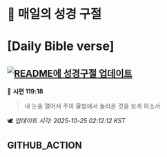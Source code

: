 # 🙏 매일의 성경 구절
# [Daily Bible verse]
## [![README에 성경구절 업데이트](https://github.com/DONGSUKA/first_test/actions/workflows/update-readme-bible.yml/badge.svg)](https://github.com/DONGSUKA/first_test/actions/workflows/update-readme-bible.yml)
<!-- START_BIBLE_VERSE -->
📖 **시편 119:18**
> 내 눈을 열어서 주의 율법에서 놀라운 것을 보게 하소서

🕊️ _업데이트 시각: 2025-10-25 02:12:12 KST_
  <!-- END_BIBLE_VERSE -->
## GITHUB_ACTION
